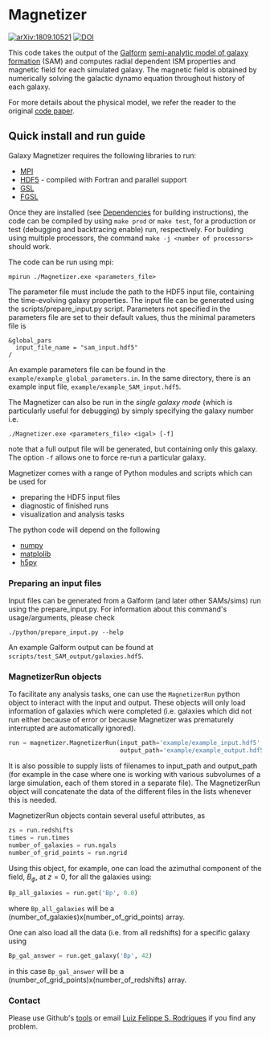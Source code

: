 # Magnetizer #

[![arXiv:1809.10521](http://img.shields.io/badge/arXiv-1809.03595-B31B1B.svg)](https://arxiv.org/abs/1809.10521)
[![DOI](https://zenodo.org/badge/101327620.svg)](https://zenodo.org/badge/latestdoi/101327620)


This code takes the output of the [Galform][GLF] [semi-analytic model of galaxy formation][SAM]
(SAM) and computes radial dependent ISM properties and magnetic field for each
simulated galaxy. The magnetic field is obtained by numerically solving the
galactic dynamo equation throughout history of each galaxy.

For more details about the physical model, we refer the reader to the original [code paper][CodePaper].

[CodePaper]: https://ui.adsabs.harvard.edu/#abs/2019MNRAS.483.2424R/
[SAM]: https://ui.adsabs.harvard.edu/#abs/2006RPPh...69.3101B/
[GLF]: https://ui.adsabs.harvard.edu/#abs/2000MNRAS.319..168C

## Quick install and run guide ##

Galaxy Magnetizer requires the following libraries to run:

 * [MPI](https://www.open-mpi.org/)
 * [HDF5](https://www.hdfgroup.org/) - compiled with Fortran and parallel support
 * [GSL](https://www.gnu.org/software/gsl/)
 * [FGSL](http://www.lrz.de/services/software/mathematik/gsl/fortran/)

Once they are installed (see [Dependencies](#dependencies) for building
instructions), the code can be compiled by using `make prod` or `make test`, for
a production or test (debugging and backtracing enable) run, respectively.
For building using multiple processors, the command
`make -j <number of processors>` should work.

The code can be run using mpi:
```
mpirun ./Magnetizer.exe <parameters_file>
```
The parameter file must include the path to the HDF5 input file, containing the
time-evolving galaxy properties.
The input file can be generated using the scripts/prepare_input.py script.
Parameters not specified in the parameters file are set to their default values,
thus the minimal parameters file is
```
&global_pars
  input_file_name = "sam_input.hdf5"
/
```
An example parameters file can be found in the
`example/example_global_parameters.in`.
In the same directory, there is an example input file,
`example/example_SAM_input.hdf5`.

The Magnetizer can also be run in the _single galaxy mode_ (which is
particularly useful for debugging) by simply specifying the galaxy number i.e.
```
./Magnetizer.exe <parameters_file> <igal> [-f]
```
note that a full output file will be generated, but containing only this galaxy.
The option `-f` allows one to force re-run a particular galaxy.

Magnetizer comes with a range of Python modules and scripts which can be used for

 * preparing the HDF5 input files
 * diagnostic of finished runs
 * visualization and analysis tasks

The python code will depend on the following

 * [numpy](http://www.numpy.org/)
 * [matplolib](http://matplotlib.org/)
 * [h5py](http://www.h5py.org/)


### Preparing an input files ###

Input files can be generated from a Galform (and later other SAMs/sims) run
using the prepare_input.py. For information about this command's
usage/arguments, please check
```
./python/prepare_input.py --help
```
An example Galform output can be found at `scripts/test_SAM_output/galaxies.hdf5`.


### MagnetizerRun objects ###

To facilitate any analysis tasks, one can use the `MagnetizerRun` python object to interact with the input and output. These objects will only load information of galaxies which were completed (i.e. galaxies which did not run either because of error or because Magnetizer was prematurely interrupted are automatically ignored).

```python
run = magnetizer.MagnetizerRun(input_path='example/example_input.hdf5',
                               output_path='example/example_output.hdf5')
```
It is also possible to supply lists of filenames to input_path and output_path (for example in the case where one is working with various subvolumes of a large simulation, each of them stored in a separate file). The MagnetizerRun object will concatenate the data of the different files in the lists whenever this is needed.

 MagnetizerRun objects contain several useful attributes, as
```python
zs = run.redshifts
times = run.times
number_of_galaxies = run.ngals
number_of_grid_points = run.ngrid
```

Using this object, for example, one can load the azimuthal component of the field, $B_\phi$, at $z=0$, for all the galaxies using:
```python
Bp_all_galaxies = run.get('Bp', 0.0)
```
where `Bp_all_galaxies` will be a (number_of_galaxies)x(number_of_grid_points) array.

One can also load all the data (i.e. from all redshifts) for a specific galaxy using
```python
Bp_gal_answer = run.get_galaxy('Bp', 42)
```
in this case `Bp_gal_answer` will be a (number_of_grid_points)x(number_of_redshifts) array.


### Contact ###

Please use Github's [tools][issues]
or email [Luiz Felippe S. Rodrigues](mailto:luiz.rodrigues@ncl.ac.uk) if you find any problem.

[issues]: https://github.com/luizfelippesr/magnetizer/issues
